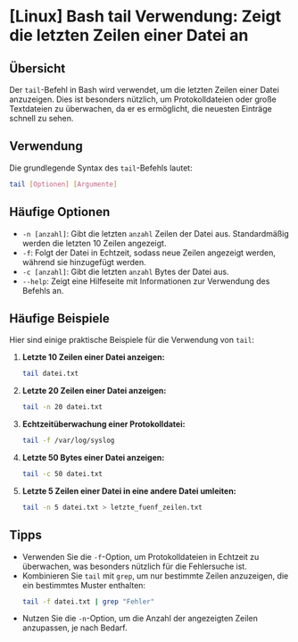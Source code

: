 # [Linux] Bash tail Verwendung: Zeigt die letzten Zeilen einer Datei an

## Übersicht
Der `tail`-Befehl in Bash wird verwendet, um die letzten Zeilen einer Datei anzuzeigen. Dies ist besonders nützlich, um Protokolldateien oder große Textdateien zu überwachen, da er es ermöglicht, die neuesten Einträge schnell zu sehen.

## Verwendung
Die grundlegende Syntax des `tail`-Befehls lautet:

```bash
tail [Optionen] [Argumente]
```

## Häufige Optionen
- `-n [anzahl]`: Gibt die letzten `anzahl` Zeilen der Datei aus. Standardmäßig werden die letzten 10 Zeilen angezeigt.
- `-f`: Folgt der Datei in Echtzeit, sodass neue Zeilen angezeigt werden, während sie hinzugefügt werden.
- `-c [anzahl]`: Gibt die letzten `anzahl` Bytes der Datei aus.
- `--help`: Zeigt eine Hilfeseite mit Informationen zur Verwendung des Befehls an.

## Häufige Beispiele
Hier sind einige praktische Beispiele für die Verwendung von `tail`:

1. **Letzte 10 Zeilen einer Datei anzeigen:**
   ```bash
   tail datei.txt
   ```

2. **Letzte 20 Zeilen einer Datei anzeigen:**
   ```bash
   tail -n 20 datei.txt
   ```

3. **Echtzeitüberwachung einer Protokolldatei:**
   ```bash
   tail -f /var/log/syslog
   ```

4. **Letzte 50 Bytes einer Datei anzeigen:**
   ```bash
   tail -c 50 datei.txt
   ```

5. **Letzte 5 Zeilen einer Datei in eine andere Datei umleiten:**
   ```bash
   tail -n 5 datei.txt > letzte_fuenf_zeilen.txt
   ```

## Tipps
- Verwenden Sie die `-f`-Option, um Protokolldateien in Echtzeit zu überwachen, was besonders nützlich für die Fehlersuche ist.
- Kombinieren Sie `tail` mit `grep`, um nur bestimmte Zeilen anzuzeigen, die ein bestimmtes Muster enthalten:
  ```bash
  tail -f datei.txt | grep "Fehler"
  ```
- Nutzen Sie die `-n`-Option, um die Anzahl der angezeigten Zeilen anzupassen, je nach Bedarf.